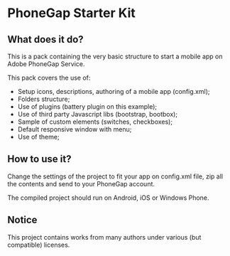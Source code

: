 # PhoneGap Starter Kit

## What does it do?
This is a pack containing the very basic structure to start a mobile app on Adobe PhoneGap Service.

This pack covers the use of:
- Setup icons, descriptions, authoring of a mobile app (config.xml);
- Folders structure;
- Use of plugins (battery plugin on this example);
- Use of third party Javascript libs (bootstrap, bootbox);
- Sample of custom elements (switches, checkboxes);
- Default responsive window with menu;
- Use of theme;

## How to use it?
Change the settings of the project to fit your app on config.xml file, zip all the contents and send to your PhoneGap account.

The compiled project should run on Android, iOS or Windows Phone.

## Notice
This project contains works from many authors under various (but compatible) licenses.
